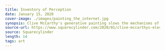 ```yaml
---
title: Inventory of Perception
date: January 15, 2020
cover-image: ./images/painting_the_internet.jpg
synopsis: Clive McCarthy's generative painting slows the mechanisms of everyday visual perception and exposes them to conscious attention.
source-url: https://www.squarecylinder.com/2020/01/clive-mccarthys-electric-paintings-san-jose-ica
source: Squarecylinder
length: 14
tags: art
---
```

